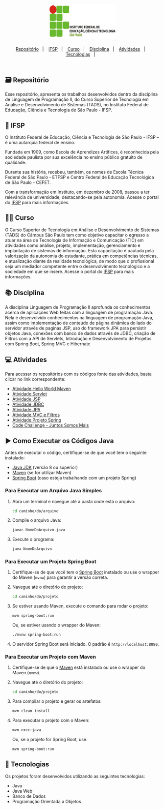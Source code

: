  <h1 align="center">
  <a href="https://spo.ifsp.edu.br/">
     <img alt="Logo IFSP" title="Logo IFSP" src="https://github.com/Karimangfn/Images-Perfil-Github/blob/main/logoIFSP.png" width="220px"/>
  </a>
 </h1>

<p align="center">
  <a href="#">Repositório</a>&nbsp;&nbsp;&nbsp;|&nbsp;&nbsp;&nbsp;
  <a href="#-ifsp">IFSP</a>&nbsp;&nbsp;&nbsp;|&nbsp;&nbsp;&nbsp;
  <a href="#-curso">Curso</a>&nbsp;&nbsp;&nbsp;|&nbsp;&nbsp;&nbsp;
  <a href="#-disciplina">Disciplina</a>&nbsp;&nbsp;&nbsp;|&nbsp;&nbsp;&nbsp;
  <a href="#-atividades">Atividades</a>&nbsp;&nbsp;&nbsp;|&nbsp;&nbsp;&nbsp;
  <a href="#-tecnologias">Tecnologias</a>&nbsp;&nbsp;&nbsp;|&nbsp;&nbsp;&nbsp;
 </p>
 
 <br>

## 🗃️ Repositório

Esse repositório, apresenta os trabalhos desenvolvidos dentro da disciplina de Linguagem de Programação II, do Curso Superior de Tecnologia em Análise e Desenvolvimento de Sistemas (TADS), no Instituto Federal de Educação, Ciência e Tecnologia de São Paulo - IFSP.

## 🏫 IFSP

O Instituto Federal de Educação, Ciência e Tecnologia de São Paulo - IFSP – é uma autarquia federal de ensino.

Fundada em 1909, como Escola de Aprendizes Artífices, é reconhecida pela sociedade paulista por sua excelência no ensino público gratuito de qualidade.

Durante sua história, recebeu, também, os nomes de Escola Técnica Federal de São Paulo - ETFSP e Centro Federal de Educação Tecnológica de São Paulo - CEFET. 

Com a transformação em Instituto, em dezembro de 2008, passou a ter relevância de universidade, destacando-se pela autonomia. Acesse o portal do [IFSP](https://spo.ifsp.edu.br/) para mais informações.

## 👨‍💻 Curso

O Curso Superior de Tecnologia em Análise e Desenvolvimento de Sistemas (TADS) do Câmpus São Paulo tem como objetivo capacitar o egresso a atuar na área de Tecnologia de Informação e Comunicação (TIC) em atividades como análise, projeto, implementação, gerenciamento e implantação de sistemas de informação. Esta capacitação é pautada pela valorização da autonomia do estudante, prática em competências técnicas, e atualização diante da realidade tecnológica, de modo que o profissional seja um mediador competente entre o desenvolvimento tecnológico e a sociedade em que se insere. Acesse o portal do [IFSP](https://spo.ifsp.edu.br/tads) para mais informações.

## 📚 Disciplina

A disciplina Linguagem de Programação II aprofunda os conhecimentos acerca de aplicações Web feitas com a linguagem de programação Java. Nela é desenvolvido conhecimentos na linguagem de programação Java, assim como implementação de conteúdo de página dinâmica do lado do servidor através de paginas JSP, uso do framework JPA para persistir objetos Java, conexões com banco de dados através de JDBC, criação de Filtros com a API de Servlets, Introdução e Desenvolvimento de Projetos com Spring Boot, Spring MVC e Hibernate

## 💻 Atividades

Para acessar os repositórios com os códigos fonte das atividades, basta clicar no link correspondente:

- [Atividade Hello World Maven](https://github.com/Karimangfn/Linguagem-de-Programacao-2/tree/main/Atividades/HelloWorldMaven)
- [Atividade Servlet](https://github.com/Karimangfn/Linguagem-de-Programacao-2/tree/main/Atividades/Servlet)
- [Atividade JSP](https://github.com/Karimangfn/Linguagem-de-Programacao-2/tree/main/Atividades/JSP)
- [Atividade JDBC](https://github.com/Karimangfn/Linguagem-de-Programacao-2/tree/main/Atividades/JDBC)
- [Atividade JPA](https://github.com/Karimangfn/Linguagem-de-Programacao-2/tree/main/Atividades/JPA)
- [Atividade MVC e Filtros](https://github.com/Karimangfn/Linguagem-de-Programacao-2/tree/main/Atividades/MVC%20e%20Filtros)
- [Atividade Projeto Spring](https://github.com/Karimangfn/Linguagem-de-Programacao-2/tree/main/Atividades/Projeto%20Spring)
- [Code Challenge - Juntos Somos Mais](https://github.com/Karimangfn/Linguagem-de-Programacao-2/tree/main/Code%20Challenge%20-%20Juntos%20Somos%20Mais)
</p>

## ▶️ Como Executar os Códigos Java

Antes de executar o código, certifique-se de que você tem o seguinte instalado:

- [Java JDK](https://www.oracle.com/java/technologies/javase-downloads.html) (versão 8 ou superior)
- [Maven](https://maven.apache.org/install.html) (se for utilizar Maven)
- [Spring Boot](https://spring.io/projects/spring-boot) (caso esteja trabalhando com um projeto Spring)

### Para Executar um Arquivo Java Simples
1. Abra um terminal e navegue até a pasta onde está o arquivo:  
   ```sh
   cd caminho/do/arquivo
   ```

3. Compile o arquivo Java:  
   ```sh
   javac NomeDoArquivo.java
   ```

5. Execute o programa:  
   ```sh
   java NomeDoArquivo
   ```

### Para Executar um Projeto Spring Boot
1. Certifique-se de que você tem o [Spring Boot](https://spring.io/projects/spring-boot) instalado ou use o wrapper do Maven (`mvnw`) para garantir a versão correta.

2. Navegue até o diretório do projeto: 
   ```sh
   cd caminho/do/projeto
   ```

4. Se estiver usando Maven, execute o comando para rodar o projeto:  
   ```sh
   mvn spring-boot:run
   ```

   Ou, se estiver usando o wrapper do Maven:
   ```sh
   ./mvnw spring-boot:run
   ```

6. O servidor Spring Boot será iniciado. O padrão é `http://localhost:8080`.

### Para Executar um Projeto com Maven
1. Certifique-se de que o [Maven](https://maven.apache.org/install.html) está instalado ou use o wrapper do Maven (`mvnw`).

2. Navegue até o diretório do projeto:  
   ```sh
   cd caminho/do/projeto
   ```

4. Para compilar o projeto e gerar os artefatos:
   ```sh
   mvn clean install
   ```

6. Para executar o projeto com o Maven:  
   ```sh
   mvn exec:java
   ```

   Ou, se o projeto for Spring Boot, use:
   ```sh 
   mvn spring-boot:run
   ```


## 🚀 Tecnologias

Os projetos foram desenvolvidos utilizando as seguintes tecnologias:

- Java
- Java Web
- Banco de Dados
- Programação Orientada a Objetos
